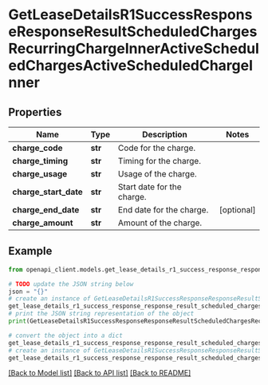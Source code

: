 # GetLeaseDetailsR1SuccessResponseResponseResultScheduledChargesRecurringChargeInnerActiveScheduledChargesActiveScheduledChargeInner


## Properties

Name | Type | Description | Notes
------------ | ------------- | ------------- | -------------
**charge_code** | **str** | Code for the charge. | 
**charge_timing** | **str** | Timing for the charge. | 
**charge_usage** | **str** | Usage of the charge. | 
**charge_start_date** | **str** | Start date for the charge. | 
**charge_end_date** | **str** | End date for the charge. | [optional] 
**charge_amount** | **str** | Amount of the charge. | 

## Example

```python
from openapi_client.models.get_lease_details_r1_success_response_response_result_scheduled_charges_recurring_charge_inner_active_scheduled_charges_active_scheduled_charge_inner import GetLeaseDetailsR1SuccessResponseResponseResultScheduledChargesRecurringChargeInnerActiveScheduledChargesActiveScheduledChargeInner

# TODO update the JSON string below
json = "{}"
# create an instance of GetLeaseDetailsR1SuccessResponseResponseResultScheduledChargesRecurringChargeInnerActiveScheduledChargesActiveScheduledChargeInner from a JSON string
get_lease_details_r1_success_response_response_result_scheduled_charges_recurring_charge_inner_active_scheduled_charges_active_scheduled_charge_inner_instance = GetLeaseDetailsR1SuccessResponseResponseResultScheduledChargesRecurringChargeInnerActiveScheduledChargesActiveScheduledChargeInner.from_json(json)
# print the JSON string representation of the object
print(GetLeaseDetailsR1SuccessResponseResponseResultScheduledChargesRecurringChargeInnerActiveScheduledChargesActiveScheduledChargeInner.to_json())

# convert the object into a dict
get_lease_details_r1_success_response_response_result_scheduled_charges_recurring_charge_inner_active_scheduled_charges_active_scheduled_charge_inner_dict = get_lease_details_r1_success_response_response_result_scheduled_charges_recurring_charge_inner_active_scheduled_charges_active_scheduled_charge_inner_instance.to_dict()
# create an instance of GetLeaseDetailsR1SuccessResponseResponseResultScheduledChargesRecurringChargeInnerActiveScheduledChargesActiveScheduledChargeInner from a dict
get_lease_details_r1_success_response_response_result_scheduled_charges_recurring_charge_inner_active_scheduled_charges_active_scheduled_charge_inner_from_dict = GetLeaseDetailsR1SuccessResponseResponseResultScheduledChargesRecurringChargeInnerActiveScheduledChargesActiveScheduledChargeInner.from_dict(get_lease_details_r1_success_response_response_result_scheduled_charges_recurring_charge_inner_active_scheduled_charges_active_scheduled_charge_inner_dict)
```
[[Back to Model list]](../README.md#documentation-for-models) [[Back to API list]](../README.md#documentation-for-api-endpoints) [[Back to README]](../README.md)


